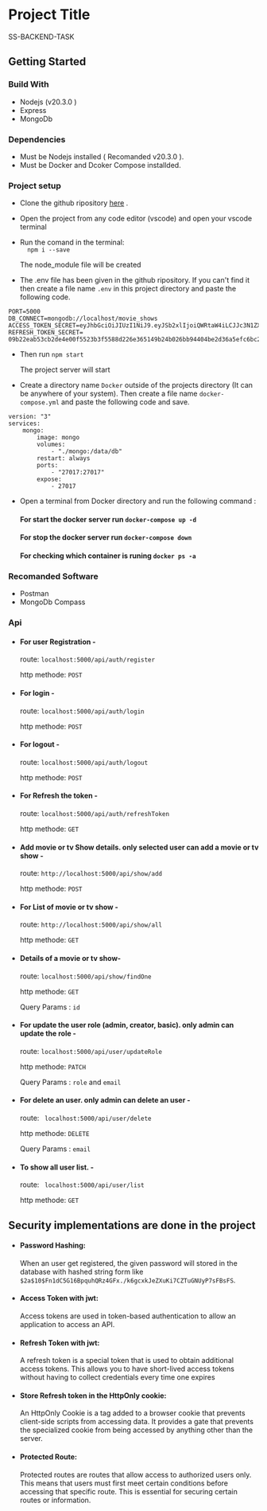 
# Project Title
SS-BACKEND-TASK
## Getting Started

### Build With

- Nodejs (v20.3.0 )
- Express
- MongoDb

### Dependencies

* Must be Nodejs installed ( Recomanded v20.3.0 ). 
* Must be Docker and Dcoker Compose installded.

### Project setup

* Clone the github ripository [here](https://github.com/tanvirMahtab077/SS-BACKENDTASK-Tanvir-Mahtab) .
- Open the project from any code editor (vscode) and open your vscode terminal
* Run the comand in the terminal:  
   ```   npm i --save   ```
   
   The node_module file will be created
* The .env file has been given in the github ripository. If you can't find it then create a file name ```.env``` in this project directory and paste the following code.
```
PORT=5000
DB_CONNECT=mongodb://localhost/movie_shows
ACCESS_TOKEN_SECRET=eyJhbGciOiJIUzI1NiJ9.eyJSb2xlIjoiQWRtaW4iLCJJc3N1ZXIiOiJJc3N1ZXIiLCJVc2VybmFtZSI6IkphdmFJblVzZSIsImV4cCI6MTY4NzI4NjQzOSwiaWF0IjoxNjg3Mjg2NDM5fQ.6jYtfvRbaePm_Icu00zVMYIlcX42EUg1L0wz5z4CwrQ
REFRESH_TOKEN_SECRET= 09b22eab53cb2de4e00f5523b3f5588d226e365149b24b026bb94404be2d36a5efc6bc2dd8ccbbdedf22aae361c56ac66d216276243cbac9b664a7a7f8f51fd4

```
- Then run ```npm start```

    The project server will start

- Create a directory name ```Docker``` outside of the projects directory (It can be anywhere of your system). Then create a file name ```docker-compose.yml``` and paste the following code and save.

```
version: "3"
services:
    mongo:
        image: mongo
        volumes:
            - "./mongo:/data/db"
        restart: always
        ports:
            - "27017:27017"
        expose:
            - 27017

```

- Open a terminal from Docker directory and run the following command :
    #### For start the docker server run ``` docker-compose up -d ```

    #### For stop the docker server run ```docker-compose down```   
    #### For checking which container is runing ```docker ps -a```   

### Recomanded Software

- Postman
- MongoDb Compass 

### Api
- #### For user Registration -
    
    route: ``` localhost:5000/api/auth/register ```

    http methode: ```POST``` 

- #### For login -  

  route: ``` localhost:5000/api/auth/login ```

    http methode: ```POST``` 

- #### For logout -  

  route: ``` localhost:5000/api/auth/logout ```

    http methode: ```POST``` 

- #### For Refresh the token -  

  route: ``` localhost:5000/api/auth/refreshToken ```

    http methode: ```GET``` 

- #### Add movie or tv Show details. only selected user can add a movie or tv show -  

  route: ``` http://localhost:5000/api/show/add ```

    http methode: ``` POST ``` 

- #### For List of movie or tv show -  

  route: ``` http://localhost:5000/api/show/all ```

    http methode: ``` GET ```


 - #### Details of a movie or tv show-  

 
    route: ``` localhost:5000/api/show/findOne ```

    http methode: ```GET```

    Query Params : ```id``` 

   


- #### For update the user role (admin, creator, basic). only admin can update the role  -  

  route: ``` localhost:5000/api/user/updateRole ```

    http methode: ```PATCH```

    Query Params : ```role``` and ```email``` 

- #### For delete an user. only admin can delete an user  -  

  route: ``` localhost:5000/api/user/delete```

    http methode: ```DELETE```

    Query Params : ```email``` 

- #### To show all user list.  -  

  route: ``` localhost:5000/api/user/list```

    http methode: ```GET```


## Security implementations are done in the project
- #### Password Hashing: 
  When an user get registered, the given password will stored in the database with hashed string form like ```$2a$10$Fn1dC5G16BpquhQRz4GFx./k6gcxkJeZXuKi7CZTuGNUyP7sFBsFS```.

- #### Access Token with jwt: 

  Access tokens are used in token-based authentication to allow an application to access an API.


- #### Refresh Token with jwt: 


  A refresh token is a special token that is used to obtain additional access tokens. This allows you to have short-lived access tokens without having to collect credentials every time one expires

- #### Store Refresh token in the HttpOnly cookie:

  An HttpOnly Cookie is a tag added to a browser cookie that prevents client-side scripts from accessing data. It provides a gate that prevents the specialized cookie from being accessed by anything other than the server.


- #### Protected Route: 


    Protected routes are routes that allow access to authorized users only. This means that users must first meet certain conditions before accessing that specific route. This is essential for securing certain routes or information.
